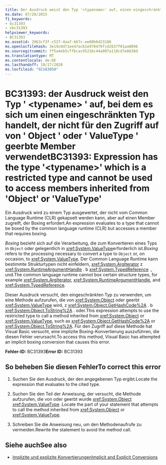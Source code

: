 ```yaml
---
title: Der Ausdruck weist den Typ '<typename>' auf, einen eingeschränkten Typ, der nicht verwendet werden kann, um auf von 'Object' oder 'ValueType' geerbte Member zuzugreifen
ms.date: 07/20/2015
f1_keywords:
- bc31393
- vbc31393
helpviewer_keywords:
- BC31393
ms.assetid: 2963cf3f-c527-4aa7-b67c-ee80b6d23186
ms.openlocfilehash: 3e19c0d71ee47ac61e9704f0fcd2637f01aa0896
ms.sourcegitcommit: ff5a4eb5cffbcac9521bc44a907a118cd7e8638d
ms.translationtype: MT
ms.contentlocale: de-DE
ms.lasthandoff: 10/17/2020
ms.locfileid: "92163050"
---
```

# <a name="bc31393-expression-has-the-type-typename-which-is-a-restricted-type-and-cannot-be-used-to-access-members-inherited-from-object-or-valuetype"></a><span data-ttu-id="16b62-102">BC31393: der Ausdruck weist den Typ ' \<typename> ' auf, bei dem es sich um einen eingeschränkten Typ handelt, der nicht für den Zugriff auf von ' Object ' oder ' ValueType ' geerbte Member verwendet</span><span class="sxs-lookup"><span data-stu-id="16b62-102">BC31393: Expression has the type '\<typename>' which is a restricted type and cannot be used to access members inherited from 'Object' or 'ValueType'</span></span>

<span data-ttu-id="16b62-103">Ein Ausdruck wird zu einem Typ ausgewertet, der nicht vom Common Language Runtime (CLR) gekapselt werden kann, aber auf einen Member zugreift, der Boxing erfordert.</span><span class="sxs-lookup"><span data-stu-id="16b62-103">An expression evaluates to a type that cannot be boxed by the common language runtime (CLR) but accesses a member that requires boxing.</span></span>

 <span data-ttu-id="16b62-104">*Boxing* bezieht sich auf die Verarbeitung, die zum Konvertieren eines Typs in `Object` oder gelegentlich in <xref:System.ValueType>erforderlich ist.</span><span class="sxs-lookup"><span data-stu-id="16b62-104">*Boxing* refers to the processing necessary to convert a type to `Object` or, on occasion, to <xref:System.ValueType>.</span></span> <span data-ttu-id="16b62-105">Der Common Language Runtime kann bestimmte Strukturtypen nicht einfeldern, <xref:System.ArgIterator> z <xref:System.RuntimeArgumentHandle> . b <xref:System.TypedReference> ., und.</span><span class="sxs-lookup"><span data-stu-id="16b62-105">The common language runtime cannot box certain structure types, for example <xref:System.ArgIterator>, <xref:System.RuntimeArgumentHandle>, and <xref:System.TypedReference>.</span></span>

 <span data-ttu-id="16b62-106">Dieser Ausdruck versucht, den eingeschränkten Typ zu verwenden, um eine Methode aufzurufen, die von <xref:System.Object> oder geerbt <xref:System.ValueType> wird, z <xref:System.Object.GetHashCode%2A> . b <xref:System.Object.ToString%2A> . oder.</span><span class="sxs-lookup"><span data-stu-id="16b62-106">This expression attempts to use the restricted type to call a method inherited from <xref:System.Object> or <xref:System.ValueType>, such as <xref:System.Object.GetHashCode%2A> or <xref:System.Object.ToString%2A>.</span></span> <span data-ttu-id="16b62-107">Für den Zugriff auf diese Methode hat Visual Basic versucht, eine implizite Boxing-Konvertierung auszuführen, die diesen Fehler verursacht.</span><span class="sxs-lookup"><span data-stu-id="16b62-107">To access this method, Visual Basic has attempted an implicit boxing conversion that causes this error.</span></span>

 <span data-ttu-id="16b62-108">**Fehler-ID:** BC31393</span><span class="sxs-lookup"><span data-stu-id="16b62-108">**Error ID:** BC31393</span></span>

## <a name="to-correct-this-error"></a><span data-ttu-id="16b62-109">So beheben Sie diesen Fehler</span><span class="sxs-lookup"><span data-stu-id="16b62-109">To correct this error</span></span>

1. <span data-ttu-id="16b62-110">Suchen Sie den Ausdruck, der den angegebenen Typ ergibt.</span><span class="sxs-lookup"><span data-stu-id="16b62-110">Locate the expression that evaluates to the cited type.</span></span>

2. <span data-ttu-id="16b62-111">Suchen Sie den Teil der Anweisung, der versucht, die Methode aufzurufen, die von oder geerbt wurde <xref:System.Object> <xref:System.ValueType> .</span><span class="sxs-lookup"><span data-stu-id="16b62-111">Locate the part of your statement that attempts to call the method inherited from <xref:System.Object> or <xref:System.ValueType>.</span></span>

3. <span data-ttu-id="16b62-112">Schreiben Sie die Anweisung neu, um den Methodenaufrufe zu vermeiden.</span><span class="sxs-lookup"><span data-stu-id="16b62-112">Rewrite the statement to avoid the method call.</span></span>

## <a name="see-also"></a><span data-ttu-id="16b62-113">Siehe auch</span><span class="sxs-lookup"><span data-stu-id="16b62-113">See also</span></span>

- [<span data-ttu-id="16b62-114">Implizite und explizite Konvertierungen</span><span class="sxs-lookup"><span data-stu-id="16b62-114">Implicit and Explicit Conversions</span></span>](../../programming-guide/language-features/data-types/implicit-and-explicit-conversions.md)
